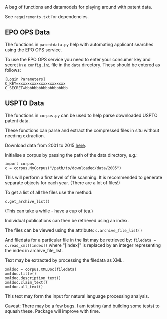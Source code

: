 A bag of functions and datamodels for playing around with patent data.

See ```requirements.txt``` for dependencies.

## EPO OPS Data

The functions in ```patentdata.py``` help with automating applicant searches
using the EPO OPS service.

To use the EPO OPS service you need to enter your consumer key and secret in a 
```config.ini``` file in the ```data``` directory. These should be entered as follows:
```
[Login Parameters]
C_KEY=xxxxxxxxxxxxxxxxxxxxx
C_SECRET=bbbbbbbbbbbbbbbbbbb
```

## USPTO Data

The functions in ```corpus.py``` can be used to help parse downloaded USPTO patent data.

These functions can parse and extract the compressed files in situ without needing extraction.

Download data from 2001 to 2015 [here](https://www.google.com/googlebooks/uspto-patents-applications-text-with-embedded-images.html).

Initialise a corpus by passing the path of the data directory, e.g.:
```
import corpus
c = corpus.MyCorpus("/path/to/downloaded/data/2005")
```

This will perform a first level of file scanning. It is recommended to generate
separate objects for each year. (There are a lot of files!)

To get a list of all the files use the method:
```
c.get_archive_list()
```

(This can take a while - have a cup of tea.)

Individual publications can then be retrieved using an index. 

The files can be viewed using the attribute:
```c.archive_file_list()```

And filedata for a particular file in the list may be retrieved by:
```filedata = c.read_xml([index])```
where "[index]" is replaced by an integer representing the index in archive_file_list.

Text may be extracted by processing the filedata as XML.
```
xmldoc = corpus.XMLDoc(filedata)
xmldoc.title()
xmldoc.description_text()
xmldoc.claim_text()
xmldoc.all_text() 
```
This text may form the input for natural language processing analysis.

Caveat: There may be a few bugs. I am testing (and building some tests) to squash these.
Package will improve with time.
